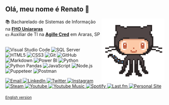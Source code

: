 ## Olá, meu nome é Renato 👋

<img align='right' src='github.gif' width='200'>

:books: Bacharelado de Sistemas de Informação na [**FHO Uniararas**](http://www.uniararas.br/) <br>
:dollar: Auxiliar de TI na [**Agille Cred**](https://agillecred.com.br/) em Araras, SP <br><br>

<img alt="Visual Studio Code" src="https://img.shields.io/badge/Visual Studio Code-0078d7.svg?style=flat&logo=visual-studio-code&logoColor=white"/> <img alt="SQL Server" src="https://img.shields.io/badge/SQL%20Server-CC2927?style=flat&logo=microsoft%20sql%20server&logoColor=white"/>
<img alt="HTML5" src="https://img.shields.io/badge/HTML5-%23E34F26.svg?style=flat&logo=html5&logoColor=white"/>
<img alt="CSS3" src="https://img.shields.io/badge/CSS3-%231572B6.svg?style=flat&logo=css3&logoColor=white"/>
<img alt="Git" src="https://img.shields.io/badge/Git-%23F05033.svg?style=flat&logo=git&logoColor=white"/>
<img alt="GitHub" src="https://img.shields.io/badge/Github-%23121011.svg?style=flat&logo=github&logoColor=white"/>
<img alt="Markdown" src="https://img.shields.io/badge/Markdown-%23000000.svg?style=flat&logo=markdown&logoColor=white"/>
<img alt="Power BI" src="https://img.shields.io/badge/PowerBI-F2C811?style=flat&logo=Power%20BI&logoColor=white"/> 
<img alt="Python" src="https://img.shields.io/badge/Python-3670A0?style=flat&logo=python&logoColor=ffdd54"/>
<img alt="Python Pandas" src="https://img.shields.io/badge/Pandas-%23150458.svg?style=flat&logo=pandas&logoColor=white"/>
<img alt="JavaScript" src="https://img.shields.io/badge/JavaScript-%23323330.svg?style=flat&logo=javascript&logoColor=%23F7DF1E"/>
<img alt="Node.js" src="https://img.shields.io/badge/Node.js-6DA55F?style=flat&logo=node.js&logoColor=white"/>
<img alt="Puppeteer" src="https://img.shields.io/badge/Puppeteer-40B5A4?style=flat&logo=Puppeteer&logoColor=white"/>
<img alt="Postman" src="https://img.shields.io/badge/Postman-FF6C37?style=flat&logo=postman&logoColor=white"/>

<a href="mailto:renatocfrancisco@alunos.fho.edu.br">
  <img alt="Email" src="https://img.shields.io/badge/Email-D14836?style=flat&logo=gmail&logoColor=white"/>
</a><a href="https://www.linkedin.com/in/renatocfrancisco/">
  <img alt="LinkedIn" src="https://img.shields.io/badge/Linkedin-%230077B5.svg?style=flat&logo=linkedin&logoColor=white"/>
</a><a href="https://www.twitter.com/renatocfrancisc">
  <img alt="Twitter" src="https://img.shields.io/badge/Twitter-%231DA1F2.svg?style=flat&logo=Twitter&logoColor=white"/>
</a>
<a href="https://instagram.com/renatocrepisky">
  <img alt="Instagram" src="https://img.shields.io/badge/Instagram-E4405F?style=flat&logo=instagram&logoColor=white"/>
</a>
<a href="https://steamcommunity.com/id/renatocf/">
  <img alt="Steam" src="https://img.shields.io/badge/Steam-%23000000.svg?style=flat&logo=steam&logoColor=white"/>
</a>

<a href="https://youtube.com/channel/UC1x-jNGxQytvdzN4_prewZA">
  <img alt="Youtube" src="https://img.shields.io/badge/YouTube-%23FF0000.svg?style=flat&logo=YouTube&logoColor=white"/>
</a>
<a href="https://music.youtube.com/channel/UC1x-jNGxQytvdzN4_prewZA?feature=share">
  <img alt="Youtube Music" src="https://img.shields.io/badge/YouTube_Music-FF0000?style=flat&logo=youtube-music&logoColor=white"/>
</a>
<a href="https://open.spotify.com/user/fdbenaz90kby4kgxhrbo7ucrh">
  <img alt="Spotify" src="https://img.shields.io/badge/Spotify-1ed760?style=flat&logo=spotify&logoColor=white"/>
</a>
<a href="https://www.last.fm/pt/user/renatocfrancisc">
  <img alt="Last.fm" src="https://badges.lastfm.workers.dev/last-played?user=renatocfrancisc&color=darkred"/>
</a>
<a href="https://renatocfrancisco.github.io/">
  <img alt="Personal Site" src="https://img.shields.io/badge/Github.io-renatocfrancisco-lightgrey"/>
</a>

<sub>[English version](https://github.com/renatocfrancisco/renatocfrancisco/blob/master/README-en.md)</sub>
